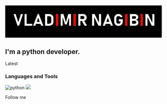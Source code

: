 [![Header](https://github.com/VladimirNagibin/VladimirNagibin/blob/main/assets/pic.jpg)](https://github.com/VladimirNagibin)

## I'm a python developer.

Latest

### Languages and Tools
![python](https://img.shields.io/badge/-python-000000?style=for-the-badge&logo=python&logoColor=000000)
![](https://img.shields.io/badge/just%20the%20message-8A2BE2)


Follow me
